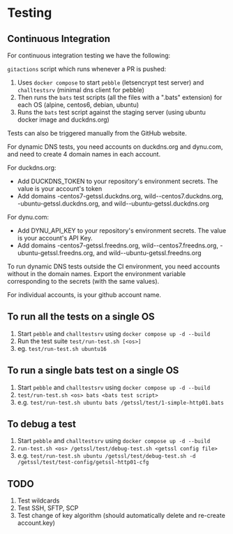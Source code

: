 # Testing

## Continuous Integration

For continuous integration testing we have the following:

`gitactions` script which runs whenever a PR is pushed:

1. Uses `docker compose` to start `pebble` (letsencrypt test server) and `challtestsrv` (minimal dns client for pebble)
2. Then runs the `bats` test scripts (all the files with a ".bats" extension) for each OS (alpine, centos6, debian, ubuntu)
3. Runs the `bats` test script against the staging server (using ubuntu docker image and duckdns.org)

Tests can also be triggered manually from the GitHub website.

For dynamic DNS tests, you need accounts on duckdns.org and dynu.com, and need to create 4 domain names in each account.

For duckdns.org:
- Add DUCKDNS_TOKEN to your repository's environment secrets.  The value is your account's token
- Add domains <reponame>-centos7-getssl.duckdns.org, wild-<reponame>-centos7.duckdns.org, <reponame>-ubuntu-getssl.duckdns.org, and wild-<reponame>-ubuntu-getssl.duckdns.org

For dynu.com:
 - Add DYNU_API_KEY to your repository's environment secrets.  The value is your account's API Key.
 - Add domains <reponame>-centos7-getssl.freedns.org, wild-<reponame>-centos7.freedns.org, <reponame>-ubuntu-getssl.freedns.org, and wild-<reponame>-ubuntu-getssl.freedns.org

To run dynamic DNS tests outside the CI environment, you need accounts without <reponame> in the domain names.  Export the environment variable corresponding to the secrets (with the same values).

For individual accounts, <reponame> is your github account name.


## To run all the tests on a single OS

1. Start `pebble` and `challtestsrv` using ```docker compose up -d --build```
2. Run the test suite ```test/run-test.sh [<os>]```
3. eg. `test/run-test.sh ubuntu16`

## To run a single bats test on a single OS

1. Start `pebble` and `challtestsrv` using ```docker compose up -d --build```
2. ```test/run-test.sh <os> bats <bats test script>```
3. e.g. `test/run-test.sh ubuntu bats /getssl/test/1-simple-http01.bats`

## To debug a test

1. Start `pebble` and `challtestsrv` using ```docker compose up -d --build```
2. ```run-test.sh <os> /getssl/test/debug-test.sh <getssl config file>```
3. e.g. `test/run-test.sh ubuntu /getssl/test/debug-test.sh -d /getssl/test/test-config/getssl-http01-cfg`

## TODO

1. Test wildcards
2. Test SSH, SFTP, SCP
3. Test change of key algorithm (should automatically delete and re-create account.key)
